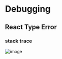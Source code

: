 # Debugging

## React Type Error

### stack trace

![image](https://github.com/ash9river/React-Learned/assets/121378532/c9f18380-eec7-4657-8631-5bfd04d8ffc8)

